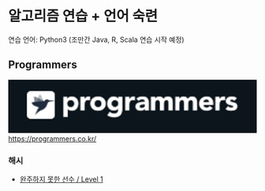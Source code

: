 # 알고리즘 연습 + 언어 숙련

연습 언어: Python3 (조만간 Java, R, Scala 연습 시작 예정)

## Programmers
![Alt text](/imgs/icon_programmers.png)
https://programmers.co.kr/

### 해시

* [완주하지 못한 선수 / Level 1][id]

[id]: URL "Ohttps://github.com/minsik-um/algorithm_practice/blob/master/%EC%99%84%EC%A3%BC%ED%95%98%EC%A7%80%20%EB%AA%BB%ED%95%9C%20%EC%84%A0%EC%88%98.py"
